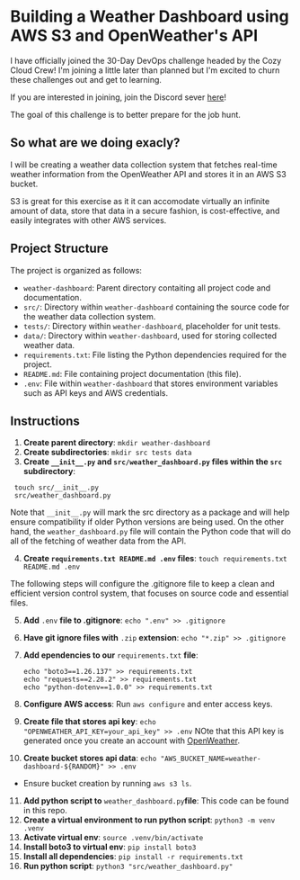 # Building a Weather Dashboard using AWS S3 and OpenWeather's API

I have officially joined the 30-Day DevOps challenge headed by the Cozy Cloud Crew! I'm joining a little later than planned but I'm excited to churn these challenges out and get to learning. 

If you are interested in joining, join the Discord sever [here](https://lnkd.in/gjBFNSwJ)!

The goal of this challenge is to better prepare for the job hunt.

## So what are we doing exacly?
I will be creating a weather data collection system that fetches real-time weather information from the OpenWeather API and stores it in an AWS S3 bucket. 

S3 is great for this exercise as it it can accomodate virtually an infinite amount of data, store that data in a secure fashion, is cost-effective, and easily integrates with other AWS services. 


## Project Structure

The project is organized as follows:
- `weather-dashboard`: Parent directory contaiting all project code and documentation.
- `src/`: Directory within `weather-dashboard` containing the source code for the weather data collection system.
- `tests/`: Directory within `weather-dashboard`, placeholder for unit tests.
- `data/`: Directory within `weather-dashboard`, used for storing collected weather data.
- `requirements.txt`: File listing the Python dependencies required for the project.
- `README.md`: File containing project documentation (this file). 
- `.env`: File within `weather-dashboard` that stores environment variables such as API keys and AWS credentials.

## Instructions

1. **Create parent directory**: `mkdir weather-dashboard`
2. **Create subdirectories**: `mkdir src tests data`
3. **Create `__init__.py` and `src/weather_dashboard.py` files within the `src` subdirectory**: 
  ```
   touch src/__init__.py
   src/weather_dashboard.py
   ```
   

Note that `__init__.py` will mark the src directory as a package and will help ensure compatibility if older Python versions are being used. On the other hand, the `weather_dashboard.py` file will contain the Python code that will do all of the fetching of weather data from the API. 

4. **Create `requirements.txt README.md .env` files**: `touch requirements.txt README.md .env`

The following steps will configure the .gitignore file to keep a clean and efficient version control system, that focuses on source code and essential files.

5. **Add** `.env` **file to .gitignore**: `echo ".env" >> .gitignore`
6. **Have git ignore files with** `.zip` **extension**: `echo "*.zip" >> .gitignore`

7. **Add ependencies to our** `requirements.txt` **file**: 
      ```
   echo "boto3==1.26.137" >> requirements.txt
      echo "requests==2.28.2" >> requirements.txt
      echo "python-dotenv==1.0.0" >> requirements.txt
   ```
   
8. **Configure AWS access**: Run `aws configure` and enter access keys.
9. **Create file that stores api key**: `echo "OPENWEATHER_API_KEY=your_api_key" >> .env`
NOte that this API key is generated once you create an account with [OpenWeather](https://openweathermap.org/api). 
10. **Create bucket stores api data**: `echo "AWS_BUCKET_NAME=weather-dashboard-${RANDOM}" >> .env`
* Ensure bucket creation by running `aws s3 ls`.
11. **Add python script to** `weather_dashboard.py`**file**: This code can be found in this repo. 
12. **Create a virtual environment to run python script**: 
`python3 -m venv .venv`
13. **Activate virtual env**: `source .venv/bin/activate`
14. **Install boto3 to virtual env**: `pip install boto3`
15. **Install all dependencies**: `pip install -r requirements.txt`
16. **Run python script**: `python3 "src/weather_dashboard.py"`
   
   
   
   
   
   



